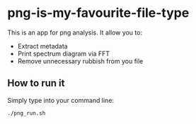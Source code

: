 # png-is-my-favourite-file-type

This is an app for png analysis. It allow you to:
- Extract metadata
- Print spectrum diagram via FFT
- Remove unnecessary rubbish from you file

## How to run it
Simply type into your command line:
```bash
./png_run.sh
```